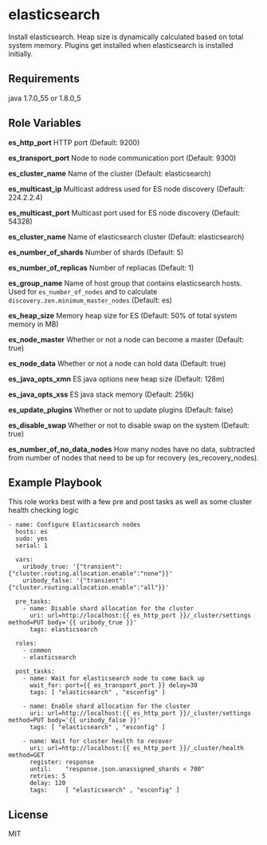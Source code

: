 elasticsearch
========

Install elasticsearch. Heap size is dynamically calculated based on total system memory. Plugins get installed when elasticsearch is installed initially.

Requirements
------------

java 1.7.0_55 or 1.8.0_5

Role Variables
--------------

**es_http_port**       HTTP port (Default: 9200)

**es_transport_port**  Node to node communication port (Default: 9300)

**es_cluster_name**    Name of the cluster (Default: elasticsearch)

**es_multicast_ip**      Multicast address used for ES node discovery (Default: 224.2.2.4)

**es_multicast_port**    Multicast port used for ES node discovery (Default: 54328)

**es_cluster_name**     Name of elasticsearch cluster (Default: elasticsearch)

**es_number_of_shards**  Number of shards (Default: 5)

**es_number_of_replicas**  Number of repliacas (Default: 1)

**es_group_name**       Name of host group that contains elasticsearch hosts. Used for `es_number_of_nodes` and to calculate `discovery.zen.minimum_master_nodes` (Default: es)

**es_heap_size**        Memory heap size for ES (Default: 50% of total system memory in MB)

**es_node_master**      Whether or not a node can become a master (Default: true)

**es_node_data**      Whether or not a node can hold data (Default: true)

**es_java_opts_xmn**   ES java options new heap size (Default: 128m)

**es_java_opts_xss**   ES java stack memory (Default: 256k)

**es_update_plugins**   Whether or not to update plugins (Default: false)

**es_disable_swap**       Whether or not to disable swap on the system (Default: true)

**es_number_of_no_data_nodes**   How many nodes have no data, subtracted from number of nodes that need to be up for recovery (es_recovery_nodes).


Example Playbook
------------
This role works best with a few pre and post tasks as well as some cluster health checking logic

    - name: Configure Elasticsearch nodes
      hosts: es
      sudo: yes
      serial: 1

      vars:
        uribody_true: '{"transient":{"cluster.routing.allocation.enable":"none"}}'
        uribody_false: '{"transient":{"cluster.routing.allocation.enable":"all"}}'

      pre_tasks:
        - name: Disable shard allocation for the cluster
          uri: url=http://localhost:{{ es_http_port }}/_cluster/settings method=PUT body='{{ uribody_true }}'
          tags: elasticsearch

      roles:
        - common
        - elasticsearch

      post_tasks:
        - name: Wait for elasticsearch node to come back up
          wait_for: port={{ es_transport_port }} delay=30
          tags: [ "elasticsearch" , "esconfig" ]

        - name: Enable shard allocation for the cluster
          uri: url=http://localhost:{{ es_http_port }}/_cluster/settings method=PUT body='{{ uribody_false }}'
          tags: [ "elasticsearch" , "esconfig" ]

        - name: Wait for cluster health to recover
          uri: url=http://localhost:{{ es_http_port }}/_cluster/health method=GET
          register: response
          until:    "response.json.unassigned_shards < 700"
          retries: 5
          delay: 120
          tags:     [ "elasticsearch" , "esconfig" ]


License
-------

MIT
